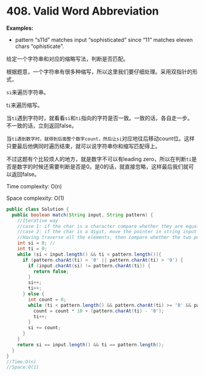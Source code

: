 # 408. Valid Word Abbreviation

**Examples:**

- pattern “s11d” matches input “sophisticated” since “11” matches eleven chars “ophisticate”.

给定一个字符串和对应的缩略写法，判断是否匹配。

根据题意，一个字符串有很多种缩写，所以这里我们要仔细处理。采用双指针的形式，

`si`来遍历字符串。

t`i`来遍历缩写。

当`ti`遇到字符时，就看看`si`和`ti`指向的字符是否一致。一致的话，各自走一步。不一致的话，立刻返回false。

当`ti遇到数字时，就得到后面整个数字count，然后让si`对应地往后移动count位。这样只要最后他俩同时遍历结束，就可以说字符串你和缩写匹配得上。

不过这题有个比较烦人的地方，就是数字不可以有leading zero，所以在判断`ti`是否是数字的时候还需要判断是否是0。是0的话，就直接忽略，这样最后我们就可以返回false。

Time complexity: O(n)

Space complexity: O(1)

```java
public class Solution {
  public boolean match(String input, String pattern) {
    //Iterative way
    //case 1: if the char is a character compare whether they are equal
    //case 2: if the char is a digit, move the pointer in string input by count positions
    //Having traverse all the elements, then compare whether the two pointers reached the end of the input and pattern
    int si = 0; //
    int ti = 0;
    while (si < input.length() && ti < pattern.length()){
      if (pattern.charAt(ti) < '0' || pattern.charAt(ti) > '9') {
        if (input.charAt(si) != pattern.charAt(ti)) {
          return false;
        }
        si++;
        ti++;
      } else {
        int count = 0;
        while (ti < pattern.length() && pattern.charAt(ti) >= '0' && pattern.charAt(ti) <= '9') {
          count = count * 10 + (pattern.charAt(ti) - '0');
          ti++;
        }
        si += count;
      }
    }
    return si == input.length() && ti == pattern.length();
  }
}
//Time:O(n)
//Space:O(1)

```